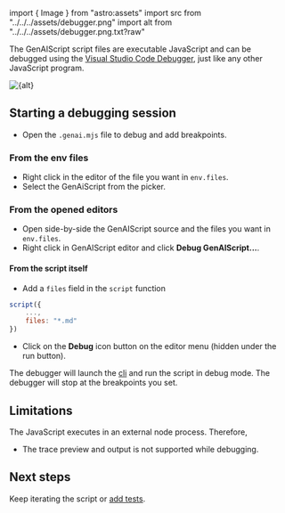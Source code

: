 
import { Image } from "astro:assets"
import src from "../../../assets/debugger.png"
import alt from "../../../assets/debugger.png.txt?raw"

The GenAIScript script files are executable JavaScript and can be debugged
using the [Visual Studio Code Debugger](https://code.visualstudio.com/Docs/editor/debugging), just like any other JavaScript program.

<Image src={src} alt={alt} />

## Starting a debugging session

-   Open the `.genai.mjs` file to debug and add breakpoints.

### From the env files

-   Right click in the editor of the file you want in `env.files`.
-   Select the GenAiScript from the picker.

### From the opened editors

-   Open side-by-side the GenAIScript source and the files you want in `env.files`.
-   Right click in GenAIScript editor and click **Debug GenAIScript...**.

#### From the script itself

-   Add a `files` field in the `script` function

```js
script({
    ...,
    files: "*.md"
})
```

-   Click on the **Debug** icon button on the editor menu (hidden under the run button).

The debugger will launch the [cli](/genaiscript/reference/cli) and run the script in debug mode.
The debugger will stop at the breakpoints you set.

## Limitations

The JavaScript executes in an external node process. Therefore,

-   The trace preview and output is not supported while debugging.

## Next steps

Keep iterating the script or [add tests](/genaiscript/getting-started/testing-scripts).
